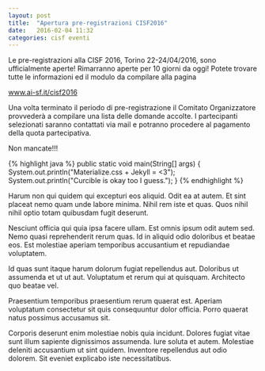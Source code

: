 ```yaml
---
layout: post
title:  "Apertura pre-registrazioni CISF2016"
date:   2016-02-04 11:32
categories: cisf eventi
---
```


Le pre-registrazioni alla CISF 2016, Torino 22-24/04/2016, sono ufficialmente aperte! Rimarranno aperte per 10 giorni da oggi! Potete trovare tutte le informazioni ed il modulo da compilare alla pagina

www.ai-sf.it/cisf2016

Una volta terminato il periodo di pre-registrazione il Comitato Organizzatore provvederà a compilare una lista delle domande accolte. I partecipanti selezionati saranno contattati via mail e potranno procedere al pagamento della quota partecipativa.

Non mancate!!!



{% highlight java %}
public static void main(String[] args) {
  System.out.println("Materialize.css + Jekyll = <3");
  System.out.println("Curcible is okay too I guess.");
}
{% endhighlight %}



Harum non qui quidem qui excepturi eos aliquid. Odit ea at autem. Et sint placeat nemo quam unde labore minima. Nihil rem iste et quas. Quos nihil nihil optio totam quibusdam fugit deserunt.

Nesciunt officia qui quia ipsa facere ullam. Est omnis ipsum odit autem sed. Nemo quasi reprehenderit rerum quas. Id in aliquid odio doloribus et beatae eos. Est molestiae aperiam temporibus accusantium et repudiandae voluptatem.

Id quas sunt itaque harum dolorum fugiat repellendus aut. Doloribus ut assumenda et ut ut aut. Voluptatum et rerum qui at quisquam. Architecto quo beatae vel.

Praesentium temporibus praesentium rerum quaerat est. Aperiam voluptatum consectetur sit quis consequuntur dolor officia. Porro quaerat natus possimus accusamus sit.

Corporis deserunt enim molestiae nobis quia incidunt. Dolores fugiat vitae sunt illum sapiente dignissimos assumenda. Iure soluta et autem. Molestiae deleniti accusantium ut sint quidem. Inventore repellendus aut odio dolorem. Sit eveniet explicabo iste necessitatibus.
